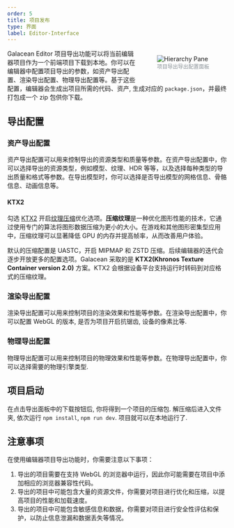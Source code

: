 ```yaml
---
order: 5
title: 项目发布
type: 界面
label: Editor-Interface
---
```


<figure style="float: right;position: relative; z-index: 2;">
  <img alt="Hierarchy Pane" src="https://mdn.alipayobjects.com/rms/afts/img/A*XXiMTbmWKg0AAAAAAAAAAAAAARQnAQ/original/image-20230914161439413.png">
  <figcaption style="text-align:center; color: #889096;font-size:12px">项目导出导出配置面板</figcaption>
</figure>

Galacean Editor 项目导出功能可以将当前编辑器项目作为一个前端项目下载到本地。你可以在编辑器中配置项目导出的参数，如资产导出配置、渲染导出配置、物理导出配置等。基于这些配置，编辑器会生成出项目所需的代码、资产, 生成对应的 `package.json`，并最终打包成一个 zip 包供你下载。

## 导出配置

### 资产导出配置

资产导出配置可以用来控制导出的资源类型和质量等参数。在资产导出配置中，你可以选择导出的资源类型，例如模型、纹理、HDR 等等，以及选择每种类型的导出质量和格式等参数。在导出模型时，你可以选择是否导出模型的网格信息、骨骼信息、动画信息等。

#### KTX2
勾选 [KTX2](https://www.khronos.org/ktx/) 开启[纹理压缩](${docs}texture-compression-cn)优化选项。**压缩纹理**是一种优化图形性能的技术，它通过使用专门的算法将图形数据压缩为更小的大小。在游戏和其他图形密集型应用中，压缩纹理可以显著降低 GPU 的内存并提高帧率，从而改善用户体验。

默认的压缩配置是 UASTC，开启 MIPMAP 和 ZSTD 压缩。后续编辑器的迭代会逐步开放更多的配置选项。Galacean 采取的是 **KTX2(Khronos Texture Container version 2.0)** 方案。KTX2 会根据设备平台支持运行时转码到对应格式的压缩纹理。

### 渲染导出配置

渲染导出配置可以用来控制项目的渲染效果和性能等参数。在渲染导出配置中，你可以配置 WebGL 的版本, 是否为项目开启抗锯齿, 设备的像素比等.

### 物理导出配置

物理导出配置可以用来控制项目的物理效果和性能等参数。在物理导出配置中，你可以选择需要的物理引擎类型.

## 项目启动

在点击导出面板中的下载按钮后, 你将得到一个项目的压缩包. 解压缩后进入文件夹, 依次运行 `npm install`, `npm run dev`. 项目就可以在本地运行了.

## 注意事项

在使用编辑器项目导出功能时，你需要注意以下事项：

1. 导出的项目需要在支持 WebGL 的浏览器中运行，因此你可能需要在项目中添加相应的浏览器兼容性代码。
2. 导出的项目中可能包含大量的资源文件，你需要对项目进行优化和压缩，以提高项目的性能和加载速度。
3. 导出的项目中可能包含敏感信息和数据，你需要对项目进行安全性评估和保护，以防止信息泄漏和数据丢失等情况。